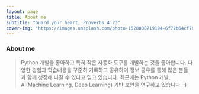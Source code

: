 ```yaml
---
layout: page
title: About me
subtitle: "Guard your heart, Proverbs 4:23"
cover-img: "https://images.unsplash.com/photo-1528038719194-6f72b64cf78f?ixid=MnwxMjA3fDB8MHxwaG90by1wYWdlfHx8fGVufDB8fHx8&ixlib=rb-1.2.1&auto=format&fit=crop&w=1950&q=80"
---
```


### About me 
> Python 개발을 좋아하고 특히 작은 자동화 도구를 개발하는 것을 좋아합니다. 다양한 경험과 학습내용을 꾸준히 기록하고 공유하며 정보 공유를 통해 많은 분들과 함께 성장해 나갈 수 있다고 믿고 있습니다. 최근에는 Python 개발, AI(Machine Learning, Deep Learning) 기반 보안을 연구하고 있습니다. :)
